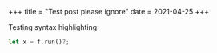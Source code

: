 +++
title = "Test post please ignore"
date = 2021-04-25
+++

Testing syntax highlighting:

```rust
let x = f.run()?;
```